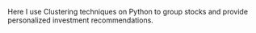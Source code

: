 Here I use Clustering techniques on Python to group stocks and provide personalized investment recommendations.
